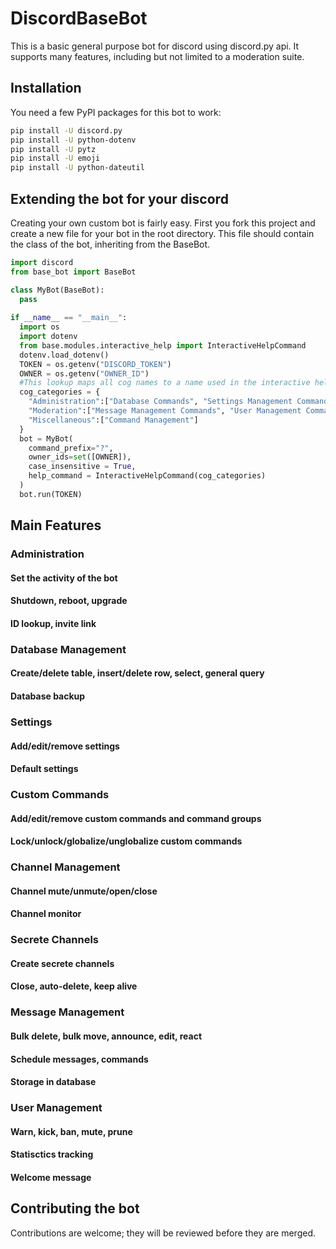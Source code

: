 # DiscordBaseBot
This is a basic general purpose bot for discord using discord.py api.
It supports many features, including but not limited to a moderation suite.

## Installation
You need a few PyPI packages for this bot to work:

````bash
pip install -U discord.py
pip install -U python-dotenv
pip install -U pytz
pip install -U emoji
pip install -U python-dateutil
````
## Extending the bot for your discord
Creating your own custom bot is fairly easy.
First you fork this project and create a new file for your bot in the root directory.
This file should contain the class of the bot, inheriting from the BaseBot.

````python
import discord
from base_bot import BaseBot

class MyBot(BaseBot):
  pass
  
if __name__ == "__main__":
  import os
  import dotenv
  from base.modules.interactive_help import InteractiveHelpCommand
  dotenv.load_dotenv()
  TOKEN = os.getenv("DISCORD_TOKEN")
  OWNER = os.getenv("OWNER_ID")
  #This lookup maps all cog names to a name used in the interactive help.
  cog_categories = {
    "Administration":["Database Commands", "Settings Management Commands", "Administration Commands"],
    "Moderation":["Message Management Commands", "User Management Commands", "Channel Management Commands", "Moderation Commands"],
    "Miscellaneous":["Command Management"]
  }
  bot = MyBot(
    command_prefix="?",
    owner_ids=set([OWNER]),
    case_insensitive = True,
    help_command = InteractiveHelpCommand(cog_categories)
  )
  bot.run(TOKEN)
````

## Main Features
### Administration
#### Set the activity of the bot
#### Shutdown, reboot, upgrade
#### ID lookup, invite link
### Database Management
#### Create/delete table, insert/delete row, select, general query
#### Database backup
### Settings
#### Add/edit/remove settings
#### Default settings
### Custom Commands
#### Add/edit/remove custom commands and command groups
#### Lock/unlock/globalize/unglobalize custom commands
### Channel Management
#### Channel mute/unmute/open/close
#### Channel monitor
### Secrete Channels
#### Create secrete channels
#### Close, auto-delete, keep alive
### Message Management
#### Bulk delete, bulk move, announce, edit, react
#### Schedule messages, commands
#### Storage in database
### User Management
#### Warn, kick, ban, mute, prune
#### Statisctics tracking
#### Welcome message

## Contributing the bot
Contributions are welcome; they will be reviewed before they are merged.
